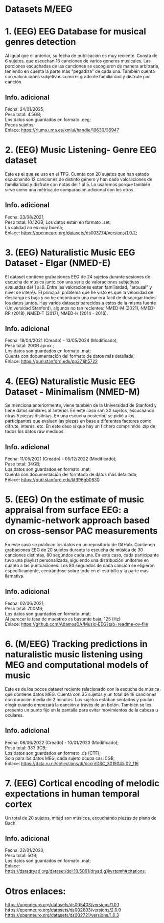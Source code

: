 # Datasets M/EEG

# 1. (EEG) EEG Database for musical genres detection

Al igual que el anterior, su fecha de publicación es muy reciente. Consta de 6 sujetos, que escuchan 16 canciones de
varios generos musicales. Las porciones escuchadas de las canciones se escogieron de manera arbitraria, teniendo en
cuenta la parte más "pegadiza" de cada una. También cuenta con valoraciones subjetivas como el grado de familiardad y
disfrute por canción.

## Info. adicional

Fecha: 24/01/2025;  
Peso total: 4.5GB;  
Los datos son guardados en formato .eeg;  
Pocos sujetos;  
Enlace: https://riuma.uma.es/xmlui/handle/10630/36947

# 2. (EEG) Music Listening- Genre EEG dataset

Este es el que se uso en el TFG. Cuenta con 20 sujetos que han estado escuchando 12 canciones de distinto género y han dado 
valoraciones de familiaridad y disfrute con notas del 1 al 5. Lo usaremos porque también sirve como una métrica de comparación adicional
con los otros.

## Info. adicional

Fecha: 23/08/2021;  
Peso total: 10.12GB;
Los datos están en formato .set;  
La calidad no es muy buena;  
Enlace: https://openneuro.org/datasets/ds003774/versions/1.0.2;  

# 3. (EEG) Naturalistic Music EEG Dataset - Elgar (NMED-E)

El dataset contiene grabaciones EEG de 24 sujetos durante sesiones de escucha de música junto con una serie de valoraciones
subjetivas evaluadas del 1 al 9. Entre las valoraciones estan familiardad, "arousal" y nivel de interés. El principal problema
que he visto es que la velocidad de descarga es baja y no he encontrado una manera facil de descargar todos los datos juntos. Hay varios
datasets parecidos a estos de la misma fuente (Universidad Stanford), algunos no tan recientes: NMED-M (2021), NMED-RP (2018), 
NMED-T (2017), NMED-H (2014 - 2016).

## Info. adicional

Fecha: 18/04/2021 (Creado) - 13/05/2024 (Modificado);  
Peso total: 20GB aprox.;  
Los datos son guardados en formato .mat;  
Cuenta con documentación del formato de datos más detallada;  
Enlace: https://purl.stanford.edu/pp371jh5722  

# 4. (EEG) Naturalistic Music EEG Dataset - Minimalism (NMED-M)

Se menciona anteriormente, viene también de la Universidad de Stanford y tiene datos similares al anterior. En este caso son 30 sujetos,
escuchando otras 5 piezas distintas. En una escucha posterior, se pidió a los participantes que evaluen las piezas en base a diferentes
factores como difrute, interés, etc. En este caso sí que hay un fichero comprimido .zip de todos los datos raw medidos.

## Info. adicional

Fecha: 11/05/2021 (Creado) - 05/12/2022 (Modificado);  
Peso total: 34GB;  
Los datos son guardados en formato .mat;  
Cuenta con documentación del formtado de datos más detallada;  
Enlace: https://purl.stanford.edu/kt396gb0630  

# 5. (EEG) On the estimate of music appraisal from surface EEG: a dynamic-network approach based on cross-sensor PAC measurements

En este caso se publican los datos en un repositorio de GitHub. Contienen grabaciones EEG de 20 sujetos durante la escucha de música de 
30 canciones distintas, 80 segundos cada una. En este caso, cada participante tuvo una playlist personalizada, siguiendo una
distribución uniforme en cuanto a las puntuaciones. Los 80 segundos de cada canción se eligieron específicamente, centrándose sobre todo
en el estribillo y la parte más llamativa.  

## Info. adicional

Fecha: 02/06/2021;  
Peso total: 700MB;  
Los datos son guardados en formato .mat;  
Al parecer la tasa de muestreo es bastante baja, 125 (Hz)  
Enlace: https://github.com/AdamosDA/Music-EEG?tab=readme-ov-file

# 6. (M/EEG) Tracking predictions in naturalistic music listening using MEG and computational models of music

Este es de los pocos dataset reciente relacionado con la escucha de música que contiene datos MEG. Cuenta con 35 sujetos y un total de 19 
canciones con duración media de 2 minutos. Los sujetos estaban sentados y podían elegir cuando empezará la canción a través de un botón. 
También se les presento un punto fijo en la pantalla para evitar movimientos de la cabeza u oculares. 

## Info. adicional

Fecha: 08/06/2022 (Creado) - 10/01/2023 (Modificado);  
Peso total: 333.3GB;  
Los datos son guardados en formato .ds (CTF);  
Solo para los datos MEG, cada sujeto ocupa casi 5GB;  
Enlace: https://data.ru.nl/collections/di/dccn/DSC_3018045.02_116  

# 7. (EEG) Cortical encoding of melodic expectations in human temporal cortex

Un total de 20 sujetos, mitad son músicos, escuchando piezas de piano de Bach. 

## Info. adicional

Fecha: 22/01/2020;  
Peso total: 5GB;  
Los datos son guardados en formato .mat;  
Enlace: https://datadryad.org/dataset/doi:10.5061/dryad.g1jwstqmh#citations;  


# Otros enlaces:
https://openneuro.org/datasets/ds005403/versions/1.0.1    
https://openneuro.org/datasets/ds002893/versions/2.0.0  
https://openneuro.org/datasets/ds002721/versions/1.0.3  
